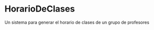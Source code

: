 HorarioDeClases
===============

Un sistema para generar el horario de clases de un grupo de profesores